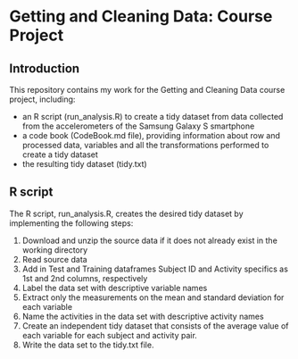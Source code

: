 # Getting and Cleaning Data: Course Project

## Introduction 

This repository contains my work for the Getting and Cleaning Data course project, including:
- an R script (run_analysis.R) to create a tidy dataset from data collected from the accelerometers of the Samsung Galaxy S smartphone
- a code book (CodeBook.md file), providing information about row and processed data, variables and all the transformations performed to create a tidy dataset 
- the resulting tidy dataset (tidy.txt)

## R script

The R script, run_analysis.R, creates the desired tidy dataset by implementing the following steps:

1. Download and unzip the source data if it does not already exist in the working directory
2. Read source data
3. Add in Test and Training dataframes Subject ID and Activity specifics as 1st and 2nd columns, respectively
4. Label the data set with descriptive variable names
5. Extract only the measurements on the mean and standard deviation for each variable
6. Name the activities in the data set with descriptive activity names 
7. Create an independent tidy dataset that consists of the average value of each variable for each subject and activity pair.
8. Write the data set to the tidy.txt file.

